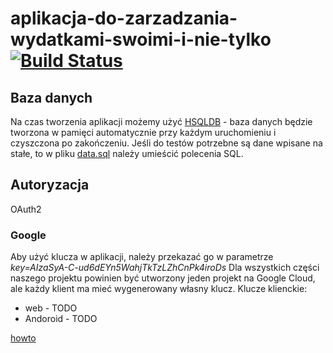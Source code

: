 # aplikacja-do-zarzadzania-wydatkami-swoimi-i-nie-tylko [![Build Status](https://travis-ci.com/vonsowic/aplikacja-do-zarzadzania-wydatkami-swoimi-i-nie-tylko.svg?token=z5xW5WFyuttX4MbcwYmp&branch=master)](https://travis-ci.com/vonsowic/aplikacja-do-zarzadzania-wydatkami-swoimi-i-nie-tylko?token=z5xW5WFyuttX4MbcwYmp&branch=master)

## Baza danych
Na czas tworzenia aplikacji możemy użyć [HSQLDB](https://pl.wikipedia.org/wiki/HSQLDB) - baza danych będzie tworzona w pamięci automatycznie przy każdym uruchomieniu i czyszczona po zakończeniu. Jeśli do testów potrzebne są dane wpisane na stałe, to w pliku [data.sql](src/main/resources/database/hsqldb/data.sql) należy umieścić polecenia SQL. 

## Autoryzacja
OAuth2

### Google
Aby użyć klucza w aplikacji, należy przekazać go w parametrze *key=AIzaSyA-C-ud6dEYn5WahjTkTzLZhCnPk4iroDs*
Dla wszystkich części naszego projektu powinien być utworzony jeden projekt na Google Cloud, ale każdy klient ma mieć wygenerowany własny klucz. Klucze klienckie:
* web - TODO
* Andoroid - TODO

[howto](https://developers.google.com/identity/sign-in/web/devconsole-project)
